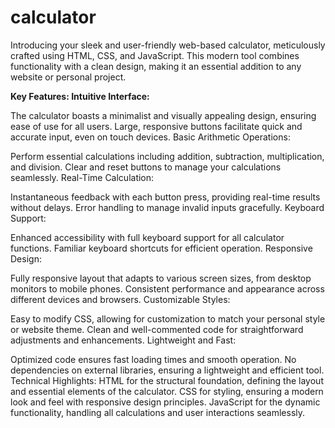 # calculator
Introducing your sleek and user-friendly web-based calculator, meticulously crafted using HTML, CSS, and JavaScript. This modern tool combines functionality with a clean design, making it an essential addition to any website or personal project.

**Key Features:
Intuitive Interface:**

The calculator boasts a minimalist and visually appealing design, ensuring ease of use for all users.
Large, responsive buttons facilitate quick and accurate input, even on touch devices.
Basic Arithmetic Operations:

Perform essential calculations including addition, subtraction, multiplication, and division.
Clear and reset buttons to manage your calculations seamlessly.
Real-Time Calculation:

Instantaneous feedback with each button press, providing real-time results without delays.
Error handling to manage invalid inputs gracefully.
Keyboard Support:

Enhanced accessibility with full keyboard support for all calculator functions.
Familiar keyboard shortcuts for efficient operation.
Responsive Design:

Fully responsive layout that adapts to various screen sizes, from desktop monitors to mobile phones.
Consistent performance and appearance across different devices and browsers.
Customizable Styles:

Easy to modify CSS, allowing for customization to match your personal style or website theme.
Clean and well-commented code for straightforward adjustments and enhancements.
Lightweight and Fast:

Optimized code ensures fast loading times and smooth operation.
No dependencies on external libraries, ensuring a lightweight and efficient tool.
Technical Highlights:
HTML for the structural foundation, defining the layout and essential elements of the calculator.
CSS for styling, ensuring a modern look and feel with responsive design principles.
JavaScript for the dynamic functionality, handling all calculations and user interactions seamlessly.
